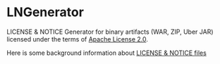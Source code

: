 # LNGenerator
LICENSE & NOTICE Generator for binary artifacts (WAR, ZIP, Uber JAR) licensed under the terms of [Apache License 2.0](https://www.apache.org/licenses/LICENSE-2.0.html).

Here is some background information about [LICENSE & NOTICE files](https://www.apache.org/dev/licensing-howto.html)
